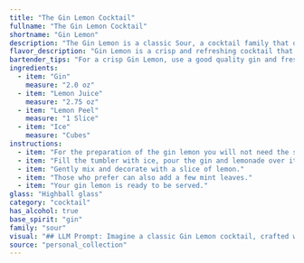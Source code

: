 ```yaml
---
title: "The Gin Lemon Cocktail"
fullname: "The Gin Lemon Cocktail"
shortname: "Gin Lemon"
description: "The Gin Lemon is a classic Sour, a cocktail family that originated in the 18th century. Its simplicity is a hallmark of the style, showcasing the bright acidity of lemon juice and the botanicals of gin, creating a refreshing and invigorating drink. "
flavor_description: "Gin Lemon is a crisp and refreshing cocktail that balances the juniper-forward notes of gin with the tartness of fresh lemon juice.  The lemon peel adds a subtle citrus zest and aromatic complexity. The chilled ice keeps the drink cool and invigorating, making it perfect for warm days or a light, refreshing pre-dinner drink. "
bartender_tips: "For a crisp Gin Lemon, use a good quality gin and fresh lemon juice. Muddle the lemon peel to release oils before adding ice and gin.  Shake vigorously to chill and dilute, and strain into a chilled coupe. Garnish with a lemon twist for extra citrus aroma. Don't over-muddle the peel, or it'll make the drink bitter. "
ingredients:
  - item: "Gin"
    measure: "2.0 oz"
  - item: "Lemon Juice"
    measure: "2.75 oz"
  - item: "Lemon Peel"
    measure: "1 Slice"
  - item: "Ice"
    measure: "Cubes"
instructions:
  - item: "For the preparation of the gin lemon you will not need the shaker."
  - item: "Fill the tumbler with ice, pour the gin and lemonade over it."
  - item: "Gently mix and decorate with a slice of lemon."
  - item: "Those who prefer can also add a few mint leaves."
  - item: "Your gin lemon is ready to be served."
glass: "Highball glass"
category: "cocktail"
has_alcohol: true
base_spirit: "gin"
family: "sour"
visual: "## LLM Prompt: Imagine a classic Gin Lemon cocktail, crafted with care. Describe its appearance in detail, focusing on the following:* **The glass:** What type of glass is it served in? What is its shape and size?* **The color:** What shade of yellow is the drink? Is it clear, or does it have a slight haze? * **The texture:** Is it icy and refreshing, or does it have a smooth, silky texture?* **The garnishes:** How is the lemon peel used as a garnish? Is it a spiral, a twist, or a wedge? Does it float on top of the drink, or is it placed on the rim of the glass?* **The overall impression:** How does the drink look overall? Does it look refreshing and light, or sophisticated and elegant? **Bonus:** Include any other details that contribute to the visual appeal of the cocktail, such as condensation on the glass or the appearance of ice cubes. "
source: "personal_collection"
---
```


